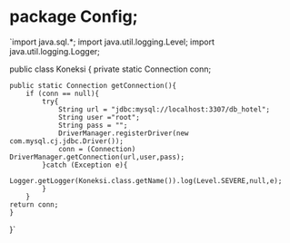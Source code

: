 # package Config;

`import java.sql.*;
import java.util.logging.Level;
import java.util.logging.Logger;

public class Koneksi {
    private static Connection conn;
    
    public static Connection getConnection(){
        if (conn == null){
            try{
                String url = "jdbc:mysql://localhost:3307/db_hotel";
                String user ="root";
                String pass = "";
                DriverManager.registerDriver(new com.mysql.cj.jdbc.Driver());
                conn = (Connection) DriverManager.getConnection(url,user,pass);
            }catch (Exception e){
                Logger.getLogger(Koneksi.class.getName()).log(Level.SEVERE,null,e);
            }
        }
    return conn;
    }
}`
